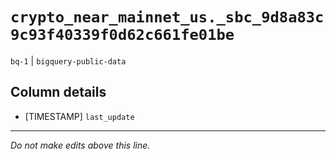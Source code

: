 # `crypto_near_mainnet_us._sbc_9d8a83c9c93f40339f0d62c661fe01be`
`bq-1` | `bigquery-public-data`

## Column details
* [TIMESTAMP] `last_update`

-------------------------------------------------------------------------------
*Do not make edits above this line.*
